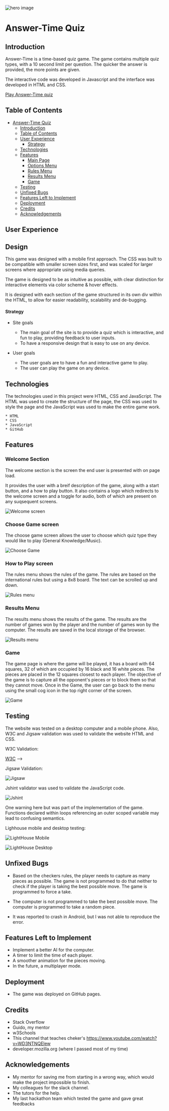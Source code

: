 ![hero image](assets/readmeimages/hero.png)

# Answer-Time Quiz

## Introduction

Answer-Time is a time-based quiz game. The game contains multiple quiz types, with a 10 second limit per question. The quicker the answer is provided, the more points are given. 

The interactive code was developed in Javascript and the interface was developed in HTML and CSS.

<a href="https://danielmaherdev.github.io/answertime/" rel="nofolow">Play Answer-Time quiz</a>



## Table of Contents

- [Answer-Time Quiz](#answertime-quiz)
  - [Introduction](#introduction)
  - [Table of Contents](#table-of-contents)
  - [User Experience](#UserExperience)
      - [Strategy](#strategy)
  - [Technologies](#technologies)
  - [Features](#features)
    - [Main Page](#main-page)
    - [Options Menu](#options-menu)
    - [Rules Menu](#rules-menu)
    - [Results Menu](#results-menu)
    - [Game](#game)
  - [Testing](#testing)
  - [Unfixed Bugs](#unfixed-bugs)
  - [Features Left to Implement](#features-left-to-implement)
  - [Deployment](#deployment)
  - [Credits](#credits)
  - [Acknowledgements](#acknowledgements)

## User Experience

## Design

This game was designed with a mobile first approach. The CSS was built to be compatible with smaller screen sizes first, and was scaled for larger screens where appropriate using media queries.

The game is designed to be as intuitive as possible, with clear distinction for interactive elements via color scheme & hover effects.

It is designed with each section of the game structured in its own div within the HTML, to allow for easier readability, scalability and de-bugging.

#### Strategy

- Site goals

  - The main goal of the site is to provide a quiz which is interactive, and fun to play, providing feedback to user inputs.
  - To have a responsive design that is easy to use on any device.
- User goals
  - The user goals are to have a fun and interactive game to play.
  - The user can play the game on any device.

## Technologies

The technologies used in this project were HTML, CSS and JavaScript. The HTML was used to create the structure of the page, the CSS was used to style the page and the JavaScript was used to make the entire game work.

    * HTML
    * CSS
    * JavaScript
    * GitHub

## Features

### Welcome Section

The welcome section is the screen the end user is presented with on page load. 

It provides the user with a breif description of the game, along with a start button, and a how to play button. It also contains a logo which redirects to the welcome screen and a toggle for audio, both of which are present on any suqsequent screens.

![Welcome screen](assets/readmeimages/welcome-screen.png)

### Choose Game screen

The choose game screen allows the user to choose which quiz type they would like to play (General Knowledge/Music). 

![Choose Game](assets/readmeimages/choose-game.png)

### How to Play screen

The rules menu shows the rules of the game. The rules are based on the international rules but using a 8x8 board. The text can be scrolled up and down.

![Rules menu](assets/images/rules_menu.png)

### Results Menu

The results menu shows the results of the game. The results are the number of games won by the player and the number of games won by the computer. The results are saved in the local storage of the browser.

![Results menu](assets/images/results_menu.png)

### Game

The game page is where the game will be played, it has a board with 64 squares, 32 of which are occupied by 16 black and 16 white pieces. The pieces are placed in the 12 squares closest to each player. The objective of the game is to capture all the opponent's pieces or to block them so that they cannot move.
Once in the Game, the user can go back to the menu using the small cog icon in the top right corner of the screen.

![Game](assets/images/game_play.png)

## Testing

The website was tested on a desktop computer and a mobile phone.
Also, W3C and Jigsaw validation was used to validate the website HTML and CSS.

W3C Validation:

[W3C](assets/images/W3C.png) -->

Jigsaw Validation:

![Jigsaw](assets/images/jigsaw.png)

Jshint validator was used to validate the JavaScript code.

![Jshint](assets/images/javascript_test.png)

One warning here but was part of the implementation of the game.
Functions declared within loops referencing an outer scoped variable may lead to confusing semantics.

Lighhouse mobile and desktop testing:

![LightHouse Mobile](assets/images/lighthouse_mobile.png)

![LightHouse Desktop](assets/images/lighthouse_desktop.png)

## Unfixed Bugs

- Based on the checkers rules, the player needs to capture as many pieces as possible. The game is not programmed to do that neither to check if the player is taking the best possible move. The game is programmed to force a take.

- The computer is not programmed to take the best possible move. The computer is programmed to take a random piece.

- It was reported to crash in Android, but I was not able to reproduce the error.

## Features Left to Implement

- Implement a better AI for the computer.
- A timer to limit the time of each player.
- A smoother animation for the pieces moving.
- In the future, a multiplayer mode.

## Deployment

- The game was deployed on GitHub pages.

## Credits

- Stack Overflow
- Guido, my mentor
- w3Schools
- This channel that teaches cheker's https://www.youtube.com/watch?v=WD3NTNQElew
- developer.mozilla.org (where I passed most of my time)

## Acknowledgements

- My mentor for saving me from starting in a wrong way, which would make the project impossible to finish.
- My colleagues for the slack channel.
- The tutors for the help.
- My last hackathon team which tested the game and gave great feedbacks

